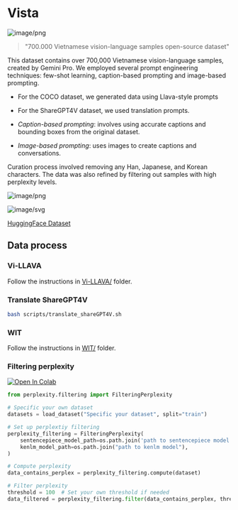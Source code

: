 # Vista

![image/png](https://cdn-uploads.huggingface.co/production/uploads/630a5ef0e81e1dea2cedcec0/a9hcD8YWqlmsaEHvr2ole.png)

> "700.000 Vietnamese vision-language samples open-source dataset"

This dataset contains over 700,000 Vietnamese vision-language samples, created by Gemini Pro. We employed several prompt engineering techniques: few-shot learning, caption-based prompting and image-based prompting.

- For the COCO dataset, we generated data using Llava-style prompts
- For the ShareGPT4V dataset, we used translation prompts.

- *Caption-based prompting*: involves using accurate captions and bounding boxes from the original dataset.
- *Image-based prompting*: uses images to create captions and conversations.

Curation process involved removing any Han, Japanese, and Korean characters. The data was also refined by filtering out samples with high perplexity levels.

![image/png](https://cdn-uploads.huggingface.co/production/uploads/617296c180f98c89a18948d2/mhVuEEC08oNHss_sxgWiA.png)

![image/svg](https://huggingface.co/front/assets/huggingface_logo.svg) 

[HuggingFace Dataset](https://huggingface.co/datasets/Vi-VLM/Vista)

## Data process

### Vi-LLAVA

Follow the instructions in [Vi-LLAVA/](https://github.com/Oztobuzz/Vista/tree/main/Vi-LLAVA) folder.

### Translate ShareGPT4V
```bash
bash scripts/translate_shareGPT4V.sh
```

### WIT

Follow the instructions in [WIT/](https://github.com/Oztobuzz/Vista/tree/main/WIT) folder.

### Filtering perplexity
[![Open In Colab](https://colab.research.google.com/assets/colab-badge.svg)](https://colab.research.google.com/github/Oztobuzz/Vista/blob/main/examples/filter_perplexity.ipynb)

``` python
from perplexity.filtering import FilteringPerplexity

# Specific your own dataset
datasets = load_dataset("Specific your dataset", split="train")

# Set up perplextiy filtering
perplexity_filtering = FilteringPerplexity(
    sentencepiece_model_path=os.path.join('path to sentencepiece model'),
    kenlm_model_path=os.path.join("path to kenlm model"),
)

# Compute perplexity
data_contains_perplex = perplexity_filtering.compute(dataset)

# Filter perplexity
threshold = 100  # Set your own threshold if needed
data_filtered = perplexity_filtering.filter(data_contains_perplex, threshold=threshold)
```